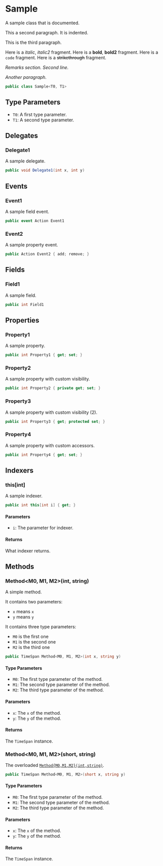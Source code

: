 # Sample
A sample class that is documented.

This a second paragraph.
It is indented.

This is the third paragraph.

Here is a _italic_, _italic2_ fragment.
Here is a **bold**, **bold2** fragment.
Here is a `code` fragment.
Here is a ~~strikethrough~~ fragment.

_Remarks section._
_Second line._

_Another paragraph._

```cs
public class Sample<T0, T1>
```

## Type Parameters
- `T0`: A first type parameter.
- `T1`: A second type parameter.

## Delegates
### Delegate1
A sample delegate.

```cs
public void Delegate1(int x, int y)
```

## Events
### Event1
A sample field event.

```cs
public event Action Event1
```

### Event2
A sample property event.

```cs
public Action Event2 { add; remove; }
```

## Fields
### Field1
A sample field.

```cs
public int Field1
```

## Properties
### Property1
A sample property.

```cs
public int Property1 { get; set; }
```

### Property2
A sample property with custom visibility.

```cs
public int Property2 { private get; set; }
```

### Property3
A sample property with custom visibility (2).

```cs
public int Property3 { get; protected set; }
```

### Property4
A sample property with custom accessors.

```cs
public int Property4 { get; set; }
```

## Indexers
### this[int]
A sample indexer.

```cs
public int this[int i] { get; }
```

#### Parameters
- `i`: The parameter for indexer.

#### Returns
What indexer returns.

## Methods
### Method<M0, M1, M2>(int, string)
A simple method.

It contains two parameters:
- `x` means `x`
- `y` means `y`

It contains three type parameters:
- `M0` is the first one
- `M1` is the second one
- `M2` is the third one

```cs
public TimeSpan Method<M0, M1, M2>(int x, string y)
```

#### Type Parameters
- `M0`: The first type parameter of the method.
- `M1`: The second type parameter of the method.
- `M2`: The third type parameter of the method.

#### Parameters
- `x`: The `x` of the method.
- `y`: The `y` of the method.

#### Returns
The `TimeSpan` instance.

### Method<M0, M1, M2>(short, string)
The overloaded [`Method{M0,M1,M2}(int,string)`](./Method{M0,M1,M2}(int,string).md).

```cs
public TimeSpan Method<M0, M1, M2>(short x, string y)
```

#### Type Parameters
- `M0`: The first type parameter of the method.
- `M1`: The second type parameter of the method.
- `M2`: The third type parameter of the method.

#### Parameters
- `x`: The `x` of the method.
- `y`: The `y` of the method.

#### Returns
The `TimeSpan` instance.

